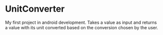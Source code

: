 # UnitConverter
My first project in android development. Takes a value as input and returns a value with its unit converted based on the conversion chosen by the user. 
